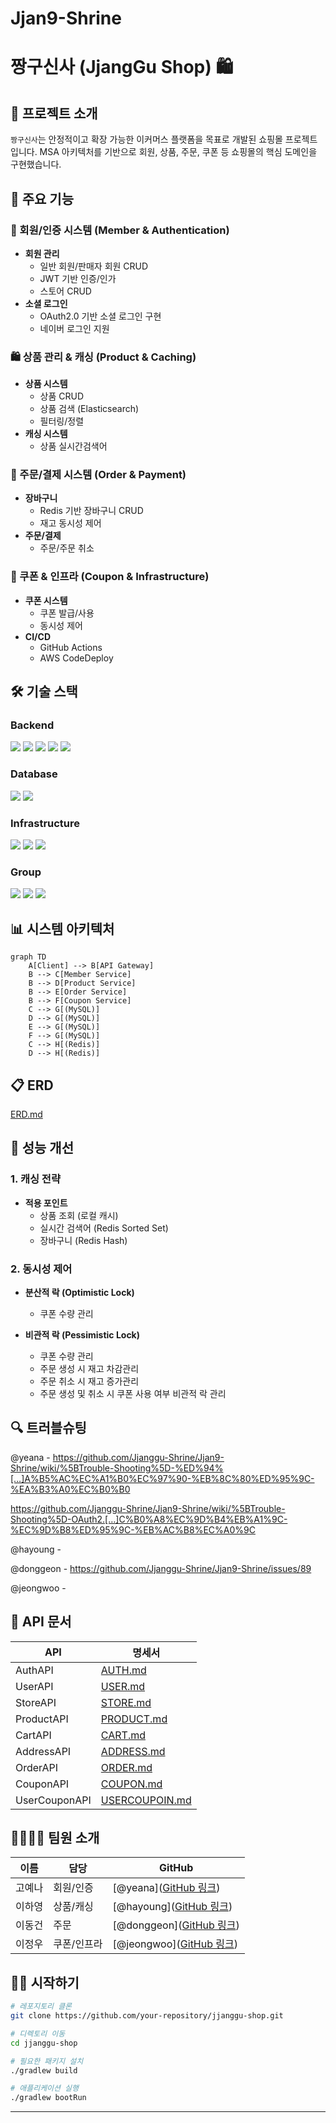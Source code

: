 # Jjan9-Shrine

# 짱구신사 (JjangGu Shop) 🛍️

## 📝 프로젝트 소개

`짱구신사`는 안정적이고 확장 가능한 이커머스 플랫폼을 목표로 개발된 쇼핑몰 프로젝트입니다. MSA 아키텍처를 기반으로 회원, 상품, 주문, 쿠폰 등 쇼핑몰의 핵심 도메인을 구현했습니다.

## 🌟 주요 기능

### 👥 회원/인증 시스템 (Member & Authentication)
- **회원 관리**
  - 일반 회원/판매자 회원 CRUD
  - JWT 기반 인증/인가
  - 스토어 CRUD
- **소셜 로그인**
  - OAuth2.0 기반 소셜 로그인 구현
  - 네이버 로그인 지원

### 🛍️ 상품 관리 & 캐싱 (Product & Caching)
- **상품 시스템**
  - 상품 CRUD
  - 상품 검색 (Elasticsearch)
  - 필터링/정렬
- **캐싱 시스템**
  - 상품 실시간검색어

### 🛒 주문/결제 시스템 (Order & Payment)
- **장바구니**
  - Redis 기반 장바구니 CRUD
  - 재고 동시성 제어
- **주문/결제**
  - 주문/주문 취소

### 🎫 쿠폰 & 인프라 (Coupon & Infrastructure)
- **쿠폰 시스템**
  - 쿠폰 발급/사용
  - 동시성 제어
- **CI/CD**
  - GitHub Actions
  - AWS CodeDeploy

## 🛠 기술 스택

### Backend
<img src="https://img.shields.io/badge/java-007396?style=for-the-badge&logo=java&logoColor=white">
<img src="https://img.shields.io/badge/springboot-6DB33F?style=for-the-badge&logo=springboot&logoColor=white">
<img src="https://img.shields.io/badge/-naver-%23Clojure?style=for-the-badge&logo=naver&logoColor=white">
<img src="https://img.shields.io/badge/-Sping Security-%23Clojure?style=for-the-badge&logo=SpringSecurity&logoColor=white">
<img src="https://img.shields.io/badge/-JWT-100000?style=for-the-badge&logo=jsonwebtokens&logoColor=white">

### Database
<img src="https://img.shields.io/badge/mysql-4479A1?style=for-the-badge&logo=mysql&logoColor=white">
<img src="https://img.shields.io/badge/redis-DC382D?style=for-the-badge&logo=redis&logoColor=white">

### Infrastructure
<img src="https://img.shields.io/badge/aws-232F3E?style=for-the-badge&logo=amazonaws&logoColor=white">
<img src="https://img.shields.io/badge/docker-2496ED?style=for-the-badge&logo=docker&logoColor=white">
<img src="https://img.shields.io/badge/-Swagger-%23Clojure?style=for-the-badge&logo=swagger&logoColor=white">


### Group
<img src="https://img.shields.io/badge/Slack-4A154B?style=for-the-badge&logo=slack&logoColor=white">
<img src="https://img.shields.io/badge/GitHub-100000?style=for-the-badge&logo=github&logoColor=white">
<img src="https://img.shields.io/badge/Notion-%23000000.svg?style=for-the-badge&logo=notion&logoColor=white">

## 📊 시스템 아키텍처

```mermaid
graph TD
    A[Client] --> B[API Gateway]
    B --> C[Member Service]
    B --> D[Product Service]
    B --> E[Order Service]
    B --> F[Coupon Service]
    C --> G[(MySQL)]
    D --> G[(MySQL)]
    E --> G[(MySQL)]
    F --> G[(MySQL)]
    C --> H[(Redis)]
    D --> H[(Redis)]
```

## 📋 ERD
[ERD.md](doc%2FERD.md)


## 🚀 성능 개선

### 1. 캐싱 전략
- **적용 포인트**
  - 상품 조회 (로컬 캐시)
  - 실시간 검색어 (Redis Sorted Set)
  - 장바구니 (Redis Hash)

### 2. 동시성 제어
- **분산적 락 (Optimistic Lock)**
  - 쿠폰 수량 관리
    
- **비관적 락 (Pessimistic Lock)**
  - 쿠폰 수량 관리
  - 주문 생성 시 재고 차감관리
  - 주문 취소 시 재고 증가관리
  - 주문 생성 및 취소 시 쿠폰 사용 여부 비관적 락 관리


## 🔍 트러블슈팅
@yeana - https://github.com/Jjanggu-Shrine/Jjan9-Shrine/wiki/%5BTrouble-Shooting%5D-%ED%94%[…]A%B5%AC%EC%A1%B0%EC%97%90-%EB%8C%80%ED%95%9C-%EA%B3%A0%EC%B0%B0

https://github.com/Jjanggu-Shrine/Jjan9-Shrine/wiki/%5BTrouble-Shooting%5D-OAuth2.[…]C%B0%A8%EC%9D%B4%EB%A1%9C-%EC%9D%B8%ED%95%9C-%EB%AC%B8%EC%A0%9C

@hayoung - 

@donggeon - https://github.com/Jjanggu-Shrine/Jjan9-Shrine/issues/89

@jeongwoo - 
            

## 📝 API 문서
| API           | 명세서 |
|---------------|-----|
| AuthAPI       | [AUTH.md](doc%2FAUTH.md)    |
| UserAPI       | [USER.md](doc%2FUSER.md)    |
| StoreAPI      | [STORE.md](doc%2FSTORE.md)    |
| ProductAPI    | [PRODUCT.md](doc%2FPRODUCT.md)   |
| CartAPI       | [CART.md](doc%2FCART.md)    |
| AddressAPI    | [ADDRESS.md](doc%2FADDRESS.md)   | 
| OrderAPI      | [ORDER.md](doc%2FORDER.md)    | 
| CouponAPI     | [COUPON.md](doc%2FCOUPON.md)    | 
| UserCouponAPI | [USERCOUPOIN.md](doc%2FUSERCOUPOIN.md)    | 


## 👨‍👩‍👧‍👦 팀원 소개

| 이름 | 담당 | GitHub |
|------|------|--------|
| 고예나 | 회원/인증 | [@yeana]([GitHub 링크](https://github.com/goo3oo?tab=repositories)) |
| 이하영 | 상품/캐싱 | [@hayoung]([GitHub 링크](https://github.com/duol9)) |
| 이동건 | 주문 | [@donggeon]([GitHub 링크](https://github.com/LeeDong-gun)) |
| 이정우 | 쿠폰/인프라 | [@jeongwoo]([GitHub 링크](https://github.com/wldnr1208)) |

## 🏃‍♂️ 시작하기

```bash
# 레포지토리 클론
git clone https://github.com/your-repository/jjanggu-shop.git

# 디렉토리 이동
cd jjanggu-shop

# 필요한 패키지 설치
./gradlew build

# 애플리케이션 실행
./gradlew bootRun
```

---
